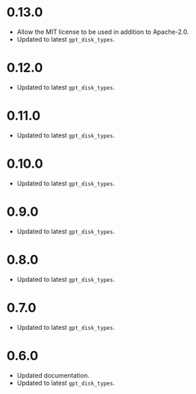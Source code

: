 # 0.13.0

* Allow the MIT license to be used in addition to Apache-2.0.
* Updated to latest `gpt_disk_types`.

# 0.12.0

* Updated to latest `gpt_disk_types`.

# 0.11.0

* Updated to latest `gpt_disk_types`.

# 0.10.0

* Updated to latest `gpt_disk_types`.

# 0.9.0

* Updated to latest `gpt_disk_types`.

# 0.8.0

* Updated to latest `gpt_disk_types`.

# 0.7.0

* Updated to latest `gpt_disk_types`.

# 0.6.0

* Updated documentation.
* Updated to latest `gpt_disk_types`.
